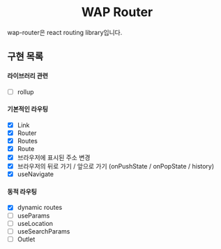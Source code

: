 <h1 align="center">WAP Router</h1>

wap-router은 react routing library입니다.

## 구현 목록

#### 라이브러리 관련

- [ ] rollup

#### 기본적인 라우팅

- [x] Link
- [x] Router
- [x] Routes
- [x] Route
- [x] 브라우저에 표시된 주소 변경
- [x] 브라우저의 뒤로 가기 / 앞으로 가기 (onPushState / onPopState / history)
- [x] useNavigate

#### 동적 라우팅

- [x] dynamic routes
- [ ] useParams
- [ ] useLocation
- [ ] useSearchParams
- [ ] Outlet
